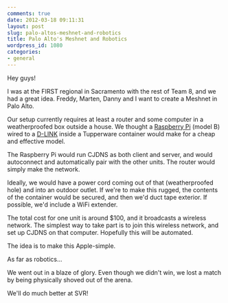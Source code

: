 ```yaml
---
comments: true
date: 2012-03-18 09:11:31
layout: post
slug: palo-altos-meshnet-and-robotics
title: Palo Alto's Meshnet and Robotics
wordpress_id: 1080
categories:
- general
---
```


Hey guys!

I was at the FIRST regional in Sacramento with the rest of Team 8, and we had a great idea. Freddy, Marten, Danny and I want to create a Meshnet in Palo Alto.

Our setup currently requires at least a router and some computer in a weatherproofed box outside a house. We thought a [Raspberry Pi](http://www.raspberrypi.org/) (model B) wired to a [D-LINK](http://www.google.com/products/catalog?q=router&hl=en&um=1&ie=UTF-8&tbm=shop&cid=16929312685474719279&sa=X&ei=MhVmT4ykMaGUiQLSuNyiDw&ved=0CKkBEPICMAA) inside a Tupperware container would make for a cheap and effective model.

The Raspberry Pi would run CJDNS as both client and server, and would autoconnect and automatically pair with the other units. The router would simply make the network.

Ideally, we would have a power cord coming out of that (weatherproofed hole) and into an outdoor outlet. If we're to make this rugged, the contents of the container would be secured, and then we'd duct tape exterior. If possible, we'd include a WiFi extender.

The total cost for one unit is around $100, and it broadcasts a wireless network. The simplest way to take part is to join this wireless network, and set up CJDNS on that computer. Hopefully this will be automated.

The idea is to make this Apple-simple.

As far as robotics...

We went out in a blaze of glory. Even though we didn't win, we lost a match by being physically shoved out of the arena.

We'll do much better at SVR!
